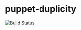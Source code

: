 puppet-duplicity
================
[![Build Status](https://travis-ci.org/mgruener/puppet-duplicity.png?branch=master)](https://travis-ci.org/mgruener/puppet-duplicity)
